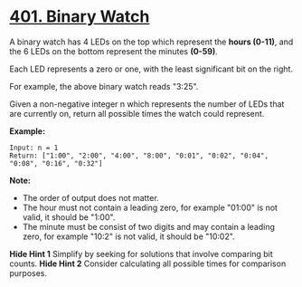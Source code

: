 # [401. Binary Watch](https://leetcode.com/problems/binary-watch/description)
A binary watch has 4 LEDs on the top which represent the **hours (0-11)**, and the 6 LEDs on the bottom represent the minutes **(0-59)**.

Each LED represents a zero or one, with the least significant bit on the right.


For example, the above binary watch reads "3:25".

Given a non-negative integer n which represents the number of LEDs that are currently on, return all possible times the watch could represent.

**Example:**
```
Input: n = 1
Return: ["1:00", "2:00", "4:00", "8:00", "0:01", "0:02", "0:04", "0:08", "0:16", "0:32"]
```
**Note:**
* The order of output does not matter.
* The hour must not contain a leading zero, for example "01:00" is not valid, it should be "1:00".
* The minute must be consist of two digits and may contain a leading zero, for example "10:2" is not valid, it should be "10:02".

**Hide Hint 1**
Simplify by seeking for solutions that involve comparing bit counts.
**Hide Hint 2**
Consider calculating all possible times for comparison purposes.